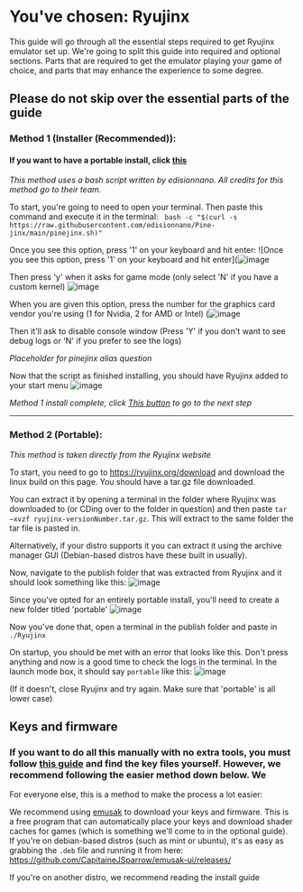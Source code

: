 # You've chosen: Ryujinx

This guide will go through all the essential steps required to get Ryujinx emulator set up. We're going to split this guide into required and optional sections. Parts that are required to get the emulator playing your game of choice, and parts that may enhance the experience to some degree. 

## Please do not skip over the essential parts of the guide

### Method 1 (Installer (Recommended)):

#### If you want to have a portable install, click [this](#Method-2-Portable)

*This method uses a bash script written by edisionnano. All credits for this method go to their team.*

To start, you're going to need to open your terminal. Then paste this command and execute it in the terminal: ` bash -c "$(curl -s https://raw.githubusercontent.com/edisionnano/Pine-jinx/main/pinejinx.sh)"` 

Once you see this option, press '1' on your keyboard and hit enter:
![Once you see this option, press '1' on your keyboard and hit enter](![image](https://user-images.githubusercontent.com/81475204/149823010-6c7c8ae9-12e4-4338-acab-d6baed89d21a.png)

Then press 'y' when it asks for game mode (only select 'N' if you have a custom kernel)
![image](https://user-images.githubusercontent.com/81475204/149822991-dc5d532a-8951-4180-b150-d4083c0d01b5.png)

When you are given this option, press the number for the graphics card vendor you're using (1 for Nvidia, 2 for AMD or Intel)
(![image](https://user-images.githubusercontent.com/81475204/149823182-7a8bf9e6-fd5c-4754-8fa6-536c517382c4.png)

Then it'll ask to disable console window (Press 'Y' if you don't want to see debug logs or 'N' if you prefer to see the logs)

*Placeholder for pinejinx alias question*

Now that the script as finished installing, you should have Ryujinx added to your start menu
![image](https://user-images.githubusercontent.com/81475204/149824494-85204931-d660-44d1-abd7-daae644d32f4.png)

*Method 1 install complete, click [This button](#Keys-and-firmware) to go to the next step*

* * *

### Method 2 (Portable):

*This method is taken directly from the Ryujinx website*

To start, you need to go to https://ryujinx.org/download and download the linux build on this page. You should have a tar.gz file downloaded. 

You can extract it by opening a terminal in the folder where Ryujinx was downloaded to (or CDing over to the folder in question) and then paste `tar –xvzf ryujinx-versionNumber.tar.gz`. This will extract to the same folder the tar file is pasted in.

Alternatively, if your distro supports it you can extract it using the archive manager GUI (Debian-based distros have these built in usually).

Now, navigate to the publish folder that was extracted from Ryujinx and it should look something like this: ![image](https://user-images.githubusercontent.com/81475204/149984230-5164db58-d848-44e5-8a34-564ebee9979e.png)

Since you've opted for an entirely portable install, you'll need to create a new folder titled 'portable' ![image](https://user-images.githubusercontent.com/81475204/149984709-724b8ab9-e9da-41e9-868d-a3f9a7f4d633.png)

Now you've done that, open a terminal in the publish folder and paste in `./Ryujinx`

On startup, you should be met with an error that looks like this. Don't press anything and now is a good time to check the logs in the terminal. In the launch mode box, it should say `portable` like this: ![image](https://user-images.githubusercontent.com/81475204/149985172-a42ccaa0-bb58-4945-9c0d-ea41e1470e80.png)

(If it doesn't, close Ryujinx and try again. Make sure that 'portable' is all lower case)


## Keys and firmware

### If you want to do all this manually with no extra tools, you must follow [this guide](https://github.com/Ryujinx/Ryujinx/wiki/Ryujinx-Setup-&-Configuration-Guide#initial-setup---placement-of-prodkeys) and find the key files yourself. However, we recommend following the easier method down below. We 

For everyone else, this is a method to make the process a lot easier:

We recommend using [emusak](https://github.com/CapitaineJSparrow/emusak-ui) to download your keys and firmware. This is a free program that can automatically place your keys and download shader caches for games (which is something we'll come to in the optional guide). If you're on debian-based distros (such as mint or ubuntu), it's as easy as grabbing the `.deb` file and running it from here: https://github.com/CapitaineJSparrow/emusak-ui/releases/

If you're on another distro, we recommend reading the install guide
